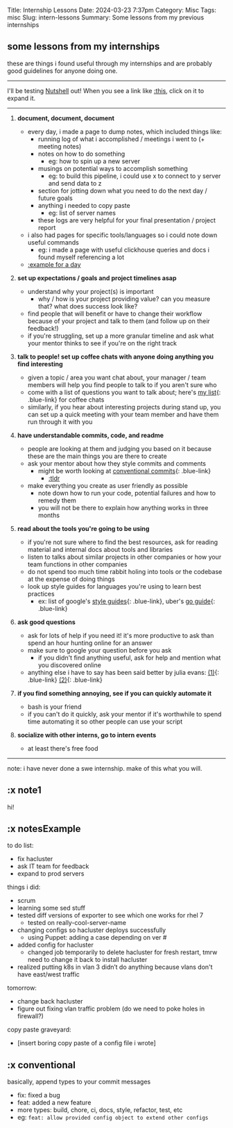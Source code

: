 Title: Internship Lessons
Date: 2024-03-23 7:37pm
Category: Misc
Tags: misc
Slug: intern-lessons
Summary: Some lessons from my previous internships


<script src="{attach}/scripts/nutshelldev.js"></script>
<script>
Nutshell.setOptions({
    dontEmbedHeadings: true, // If 'true', removes the "embed this as a nutshell" option on headings
});
</script>

## some lessons from my internships

these are things i found useful through my internships and are probably good guidelines for anyone doing one.

---

I'll be testing [Nutshell](https://github.com/ncase/nutshell) out! When you see a link like [:this](#note1), click on it to expand it.

---

1. **document, document, document**
    - every day, i made a page to dump notes, which included things like:
        - running log of what i accomplished / meetings i went to (+ meeting notes)
        - notes on how to do something
            - eg: how to spin up a new server
        - musings on potential ways to accomplish something 
            - eg: to build this pipeline, i could use x to connect to y server and send data to z
        - section for jotting down what you need to do the next day / future goals
        - anything i needed to copy paste 
            - eg: list of server names
        - these logs are very helpful for your final presentation / project report
    - i also had pages for specific tools/languages so i could note down useful commands
        - eg: i made a page with useful clickhouse queries and docs i found myself referencing a lot
    - [:example for a day](#notesExample)
  
2. **set up expectations / goals and project timelines asap**
    - understand why your project(s) is important
        - why / how is your project providing value? can you measure that? what does success look like?
    - find people that will benefit or have to change their workflow because of your project and talk to them (and follow up on their feedback!)
    - if you're struggling, set up a more granular timeline and ask what your mentor thinks to see if you're on the right track
   
3. **talk to people! set up coffee chats with anyone doing anything you find interesting**
    - given a topic / area you want chat about, your manager / team members will help you find people to talk to if you aren't sure who
    - come with a list of questions you want to talk about; here's [my list](https://docs.google.com/spreadsheets/d/1WzSHwv_hTlsfgAC48OTBDUfOw5NFwRwygPLtYjf2DY4/){: .blue-link} for coffee chats
    - similarly, if you hear about interesting projects during stand up, you can set up a quick meeting with your team member and have them run through it with you 
  
4. **have understandable commits, code, and readme**
    - people are looking at them and judging you based on it because these are the main things you are there to create
    - ask your mentor about how they style commits and comments
        - might be worth looking at [conventional commits](https://www.conventionalcommits.org/en/v1.0.0/){: .blue-link}
            - [:tldr](#conventional)
    - make everything you create as user friendly as possible
        - note down how to run your code, potential failures and how to remedy them
        - you will not be there to explain how anything works in three months

5. **read about the tools you're going to be using**
    - if you're not sure where to find the best resources, ask for reading material and internal docs about tools and libraries
    - listen to talks about similar projects in other companies or how your team functions in other companies
    - do not spend too much time rabbit holing into tools or the codebase at the expense of doing things
    - look up style guides for languages you're using to learn best practices
        - ex: list of google's [style guides](https://google.github.io/styleguide/){: .blue-link}, uber's [go guide](https://github.com/uber-go/guide/blob/master/style.md){: .blue-link}

6. **ask good questions**
    - ask for lots of help if you need it! it's more productive to ask than spend an hour hunting online for an answer 
    - make sure to google your question before you ask
        - if you didn't find anything useful, ask for help and mention what you discovered online
    - anything else i have to say has been said better by julia evans: [(1)](https://jvns.ca/blog/good-questions/){: .blue-link} [(2)](https://jvns.ca/blog/2021/10/21/how-to-get-useful-answers-to-your-questions/){: .blue-link}

7. **if you find something annoying, see if you can quickly automate it**
    - bash is your friend
    - if you can't do it quickly, ask your mentor if it's worthwhile to spend time automating it so other people can use your script

8. **socialize with other interns, go to intern events**
    - at least there's free food

---

note: i have never done a swe internship. make of this what you will.

## :x note1
hi!

## :x notesExample
to do list:

- fix hacluster
- ask IT team for feedback
- expand to prod servers


things i did:

- scrum 
- learning some sed stuff
- tested diff versions of exporter to see which one works for rhel 7
    - tested on really-cool-server-name
- changing configs so hacluster deploys successfully
    - using Puppet: adding a case depending on ver #
- added config for hacluster
    - changed job temporarily to delete hacluster for fresh restart, tmrw need to change it back to install hacluster
- realized putting k8s in vlan 3 didn’t do anything because vlans don't have east/west traffic

tomorrow:

- change back hacluster
- figure out fixing vlan traffic problem (do we need to poke holes in firewall?)

copy paste graveyard:

- [insert boring copy paste of a config file i wrote]


## :x conventional
basically, append types to your commit messages

- fix: fixed a bug
- feat: added a new feature
- more types: build, chore, ci, docs, style, refactor, test, etc
- eg: `feat: allow provided config object to extend other configs`